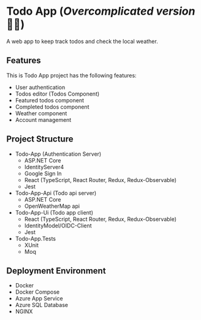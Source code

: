 # Todo App (*Overcomplicated version* 🤷‍♂️)
A web app to keep track todos and check the local weather.
## Features
This is Todo App project has the following features:
* User authentication
* Todos editor (Todos Component)
* Featured todos component
* Completed todos component
* Weather component
* Account management

## Project Structure
* Todo-App (Authentication Server)
  * ASP.NET Core
  * IdentityServer4
  * Google Sign In
  * React (TypeScript, React Router, Redux, Redux-Observable)
  * Jest
* Todo-App-Api (Todo api server)
  * ASP.NET Core
  * OpenWeatherMap api
* Todo-App-Ui (Todo app client)
  * React (TypeScript, React Router, Redux, Redux-Observable)
  * IdentityModel/OIDC-Client
  * Jest
* Todo-App.Tests
  * XUnit
  * Moq

## Deployment Environment
* Docker
* Docker Compose
* Azure App Service
* Azure SQL Database
* NGINX
